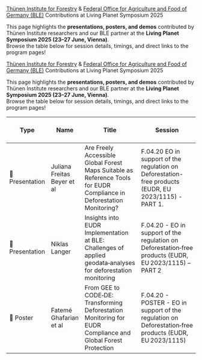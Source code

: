 [Thünen Institute for Forestry](https://www.thuenen.de/en/institutes/forestry) & [Federal Office for Agriculture and Food of Germany (BLE)](https://www.ble.de/EN/BLE/ble_node.html) Contributions at Living Planet Symposium 2025

This page highlights the **presentations, posters, and demos** contributed by Thünen Institute researchers and our BLE partner at the **Living Planet Symposium 2025 (23–27 June, Vienna)**.  
Browse the table below for session details, timings, and direct links to the program pages!

[Thünen Institute for Forestry](https://www.thuenen.de/en/institutes/forestry) & [Federal Office for Agriculture and Food of Germany (BLE)](https://www.ble.de/EN/BLE/ble_node.html) Contributions at Living Planet Symposium 2025

This page highlights the **presentations, posters, and demos** contributed by Thünen Institute researchers and our BLE partner at the **Living Planet Symposium 2025 (23–27 June, Vienna)**.  
Browse the table below for session details, timings, and direct links to the program pages!

| Type            | Name                       | Title                                                                                                    | Session                                                                                         | Date & Time                           | Program Link                                                                                                   | Project Name Abbreviation               |
|-----------------|----------------------------|----------------------------------------------------------------------------------------------------------|--------------------------------------------------------------------------------------------------|----------------------------------------|---------------------------------------------------------------------------------------------------------------|------------------------------------------|
| 📢 Presentation | Juliana Freitas Beyer et al | Are Freely Accessible Global Forest Maps Suitable as Reference Tools for EUDR Compliance in Deforestation Monitoring? | F.04.20 EO in support of the regulation on Deforestation-free products (EUDR, EU 2023/1115) - PART 1. | Tuesday, Jun 24, 2025 • 14:00 - 15:30  | [Link](https://lps25.esa.int/programme/programme-session/?id=DACFE14A-66AA-4182-BAEA-98DCF53F8557&presentationId=2F87970F-49E8-445E-B722-7310C35DD996) | [GEOS-EUDR](https://www.thuenen.de/de/fachinstitute/waldwirtschaft/projekte-liste/waldwirtschaft-weltweit/geos-eudr-1) |
| 📢 Presentation | Niklas Langer              | Insights into EUDR Implementation at BLE: Challenges of applied geodata‑analyses for deforestation monitoring | F.04.20 - EO in support of the regulation on Deforestation‑free products (EUDR, EU 2023/1115) – PART 2 | Tuesday, Jun 24, 2025 • 16:00–17:30   | [Link](https://lps25.esa.int/programme/programme-session/?id=AAD67A95-7052-4093-B276-111453337445) | [RiMoDi](https://www.thuenen.de/de/fachinstitute/waldwirtschaft/projekte-liste/rimodi-risikobasierter-monitoring-dienst) |
| 🧾 Poster       | Fatemé Ghafarian et al      | From GEE to CODE‑DE: Transforming Deforestation Monitoring for EUDR Compliance and Global Forest Protection | F.04.20 - POSTER - EO in support of the regulation on Deforestation‑free products (EUDR, EU 2023/1115) | Tuesday, Jun 24, 2025 • 17:45–19:00   | [Link](https://lps25.esa.int/programme/programme-session/?id=64D8A53D-4EA4-43A0-AC8E-544D2F4C1310) | [RiMoDi](https://www.thuenen.de/de/fachinstitute/waldwirtschaft/projekte-liste/rimodi-risikobasierter-monitoring-dienst) |
